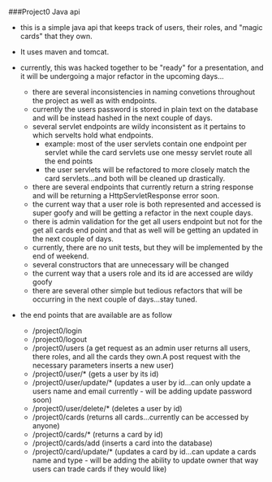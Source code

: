 ###Project0 Java api

- this is a simple java api that keeps track of users, their roles, and "magic cards" that they own.
- It uses maven and tomcat.
- currently, this was hacked together to be "ready" for a presentation, and it will be undergoing a major refactor in the upcoming days...
    - there are several inconsistencies in naming convetions throughout the project as well as with endpoints.
    - currently the users password is stored in plain text on the database and will be instead hashed in the next couple of days.
    - several servlet endpoints are wildy inconsistent as it pertains to which servelts hold what endpoints.
        - example: most of the user servlets contain one endpoint per servlet while the card servlets use one messy servlet route all the end points
        - the user servlets will be refactored to more closely match the card servlets...and both will be cleaned up drastically.
    - there are several endpoints that currently return a string response and will be returning a HttpServletResponse error soon.
    - the current way that a user role is both represented and accessed is super goofy and will be getting a refactor in the next couple days.
    - there is admin validation for the get all users endpoint but not for the get all cards end point and that as well will be getting an updated in the next couple of days.
    - currently, there are no unit tests, but they will be implemented by the end of weekend.
    - several constructors that are unnecessary will be changed
    - the current way that a users role and its id are accessed are wildy goofy 
    - there are several other simple but tedious refactors that will be occurring in the next couple of days...stay tuned.
    
- the end points that are available are as follow
    - /project0/login
    - /project0/logout
    - /project0/users (a get request as an admin user returns all users, there roles, and all the cards they own.A post request with the necessary parameters inserts a new user)
    - /project0/user/* (gets a user by its id)
    - /project0/user/update/* (updates a user by id...can only update a users name and email currently - will be adding update password soon)
    - /project0/user/delete/* (deletes a user by id)
    - /project0/cards (returns all cards...currently can be accessed by anyone)
    - /project0/cards/* (returns a card by id)
    - /project0/cards/add (inserts a card into the database)
    - /project0/card/update/* (updates a card by id...can update a cards name and type - will be adding the ability to update owner that way users can trade cards if they would like)
    
    